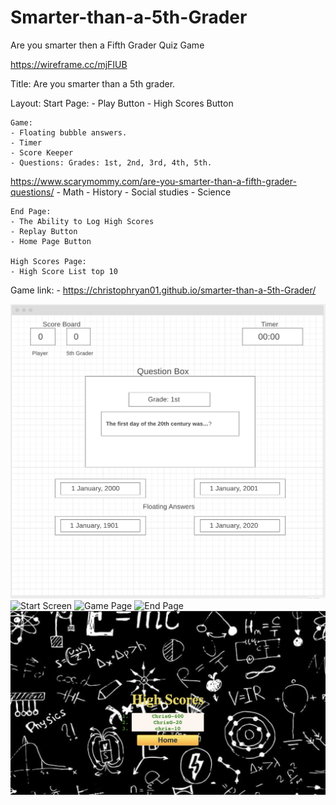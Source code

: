 # Smarter-than-a-5th-Grader
Are you smarter then a Fifth Grader Quiz Game

https://wireframe.cc/mjFIUB

Title: Are you smarter than a 5th grader.

Layout:
    Start Page:
    - Play Button
    - High Scores Button

    Game:
    - Floating bubble answers.
    - Timer
    - Score Keeper
    - Questions: Grades: 1st, 2nd, 3rd, 4th, 5th.
https://www.scarymommy.com/are-you-smarter-than-a-fifth-grader-questions/
        - Math
        - History
        - Social studies
        - Science
    
    End Page:
    - The Ability to Log High Scores
    - Replay Button
    - Home Page Button

    High Scores Page:
    - High Score List top 10
    
Game link: - https://christophryan01.github.io/smarter-than-a-5th-Grader/

![Wire Frame](https://github.com/christophRyan01/smarter-than-a-5th-Grader/blob/master/screenShots/wireFrame.png)
![Start Screen](https://github.com/christophRyan01/smarter-than-a-5th-Grader/blob/master/screenShots/startScreen.png)
![Game Page](https://github.com/christophRyan01/smarter-than-a-5th-Grader/blob/master/screenShots/gamePage.png)
![End Page](https://github.com/christophRyan01/smarter-than-a-5th-Grader/blob/master/screenShots/endPage.png)
![High Scores](https://github.com/christophRyan01/smarter-than-a-5th-Grader/blob/master/screenShots/highScores.png)


